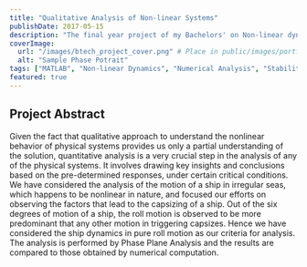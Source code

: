 ```yaml
---
title: "Qualitative Analysis of Non-linear Systems"
publishDate: 2017-05-15
description: "The final year project of my Bachelors' on Non-linear dynamical systems."
coverImage:
  url: "/images/btech_project_cover.png" # Place in public/images/portfolio/novaflow/
  alt: "Sample Phase Potrait"
tags: ["MATLAB", "Non-linear Dynamics", "Numerical Analysis", "Stability Analysis"]
featured: true
---
```


## Project Abstract
Given the fact that qualitative approach to understand the nonlinear behavior of physical systems provides us only a partial understanding of the solution, quantitative analysis is a very crucial step in the analysis of any of the physical systems. It involves drawing key insights and conclusions based on the pre-determined responses, under certain critical conditions. We have considered the analysis of the motion of a ship in irregular seas, which happens to be nonlinear in nature, and focused our efforts on observing the factors that lead to the capsizing of a ship. Out of the six degrees of motion of a ship, the roll motion is observed to be more predominant that any other motion in triggering capsizes. Hence we have considered the ship dynamics in pure roll motion as our criteria for analysis. The analysis is performed by Phase Plane Analysis and the results are compared to those obtained by numerical computation.
